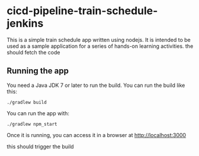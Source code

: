 # cicd-pipeline-train-schedule-jenkins

This is a simple train schedule app written using nodejs. It is intended to be used as a sample application for a series of hands-on learning activities.
the should fetch the code

## Running the app

You need a Java JDK 7 or later to run the build. You can run the build like this:

    ./gradlew build

You can run the app with:

    ./gradlew npm_start

Once it is running, you can access it in a browser at [http://localhost:3000](http://localhost:3000)

this should trigger the build
